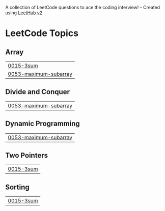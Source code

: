 A collection of LeetCode questions to ace the coding interview! - Created using [LeetHub v2](https://github.com/arunbhardwaj/LeetHub-2.0)
<!---LeetCode Topics Start-->
# LeetCode Topics
## Array
|  |
| ------- |
| [0015-3sum](https://github.com/Alokpatel88/LeetCode/tree/master/0015-3sum) |
| [0053-maximum-subarray](https://github.com/Alokpatel88/LeetCode/tree/master/0053-maximum-subarray) |
## Divide and Conquer
|  |
| ------- |
| [0053-maximum-subarray](https://github.com/Alokpatel88/LeetCode/tree/master/0053-maximum-subarray) |
## Dynamic Programming
|  |
| ------- |
| [0053-maximum-subarray](https://github.com/Alokpatel88/LeetCode/tree/master/0053-maximum-subarray) |
## Two Pointers
|  |
| ------- |
| [0015-3sum](https://github.com/Alokpatel88/LeetCode/tree/master/0015-3sum) |
## Sorting
|  |
| ------- |
| [0015-3sum](https://github.com/Alokpatel88/LeetCode/tree/master/0015-3sum) |
<!---LeetCode Topics End-->